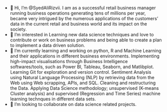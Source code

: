 - 👋 Hi, I’m @SyedAliRizvii. I am as a successful retail business manager running business operations generating tens of millions per year, became very intrigued by the numerous applications of the customers’ data in the current retail and business world and its impact on the society. 
- 👀 I’m interested in Learning new data science techniques and love to contribute or work on business problems and being able to create a plan to implement a data driven solution. 
- 🌱 I’m currently learning and working on python, R and Machine Learning and their applications in different business environments. Implementing high-impact visualisations through Business Intelligence softwares/tools, such as Power BI, Tableau, Seaborn, and Matlibplot. Learning Git for exploration and version control. Sentiment Analysis using Natural Language Processing (NLP) by retrieving data from the Web using Web scrapping, APIs, and SQL. Cleaning and restructuring the Data. Applying Data Science methodology; unsupervised (K-means Cluster analysis) and supervised (Regression and Time Series) machine learning technques in different data sets. 
- 💞️ I’m looking to collaborate on data science related projects.

<!---
SyedAliRizvii/SyedAliRizvii is a ✨ special ✨ repository because its `README.md` (this file) appears on your GitHub profile.
You can click the Preview link to take a look at your changes.
--->
